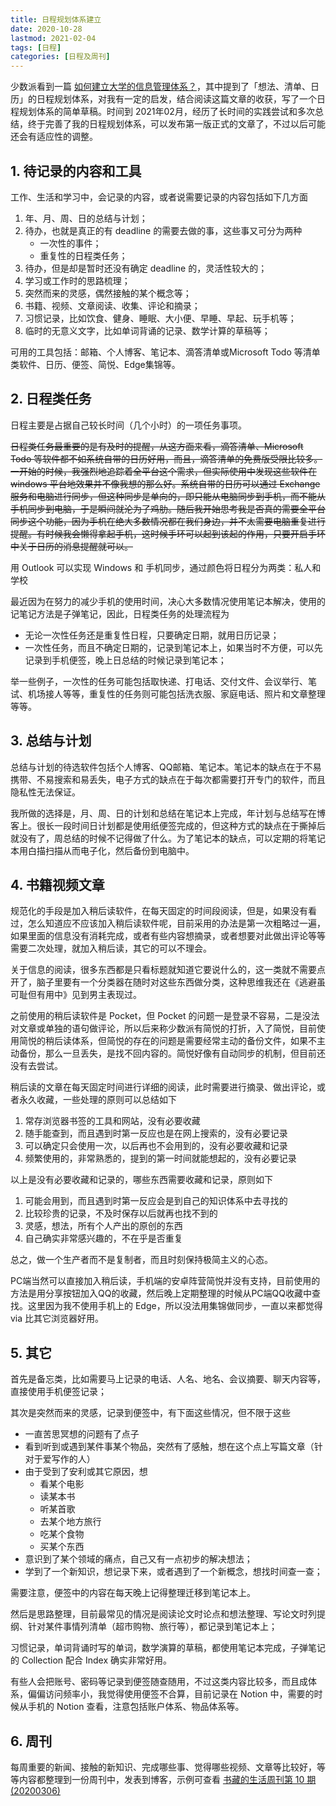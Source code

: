```yaml
---
title: 日程规划体系建立
date: 2020-10-28
lastmod: 2021-02-04
tags: [日程]
categories: [日程及周刊]
---
```


少数派看到一篇 [如何建立大学的信息管理体系？](https://sspai.com/post/63222)，其中提到了「想法、清单、日历」的日程规划体系，对我有一定的启发，结合阅读这篇文章的收获，写了一个日程规划体系的简单草稿。时间到 2021年02月，经历了长时间的实践尝试和多次总结，终于完善了我的日程规划体系，可以发布第一版正式的文章了，不过以后可能还会有适应性的调整。

<!--more-->

## 1. 待记录的内容和工具

工作、生活和学习中，会记录的内容，或者说需要记录的内容包括如下几方面

1. 年、月、周、日的总结与计划；
2. 待办，也就是真正的有 deadline 的需要去做的事，这些事又可分为两种
   - 一次性的事件；
   - 重复性的日程类任务；
3. 待办，但是却是暂时还没有确定 deadline 的，灵活性较大的；
4. 学习或工作时的思路梳理；
5. 突然而来的灵感，偶然接触的某个概念等；
6. 书籍、视频、文章阅读、收集、评论和摘录；
7. 习惯记录，比如饮食、健身、睡眠、大小便、早睡、早起、玩手机等；
8. 临时的无意义文字，比如单词背诵的记录、数学计算的草稿等；

可用的工具包括：邮箱、个人博客、笔记本、滴答清单或Microsoft Todo 等清单类软件、日历、便签、简悦、Edge集锦等。

## 2. 日程类任务

日程主要是占据自己较长时间（几个小时）的一项任务事项。

~~日程类任务最重要的是有及时的提醒，从这方面来看，滴答清单、Microsoft Todo 等软件都不如系统自带的日历好用，而且，滴答清单的免费版受限比较多。一开始的时候，我强烈地追踪着全平台这个需求，但实际使用中发现这些软件在 windows 平台地效果并不像我想的那么好。系统自带的日历可以通过 Exchange 服务和电脑进行同步，但这种同步是单向的，即只能从电脑同步到手机，而不能从手机同步到电脑，于是瞬间就沦为了鸡肋。随后我开始思考我是否真的需要全平台同步这个功能，因为手机在绝大多数情况都在我们身边，并不太需要电脑重复进行提醒。有时候我会懒得拿起手机，这时候手环可以起到该起的作用，只要开启手环中关于日历的消息提醒就可以。~~

用 Outlook 可以实现 Windows 和 手机同步，通过颜色将日程分为两类：私人和学校

最近因为在努力的减少手机的使用时间，决心大多数情况使用笔记本解决，使用的记笔记方法是子弹笔记，因此，日程类任务的处理流程为

- 无论一次性任务还是重复性日程，只要确定日期，就用日历记录；
- 一次性任务，而且不确定日期的，记录到笔记本上，如果当时不方便，可以先记录到手机便签，晚上日总结的时候记录到笔记本；

举一些例子，一次性的任务可能包括取快递、打电话、交付文件、会议举行、笔试、机场接人等等，重复性的任务则可能包括洗衣服、家庭电话、照片和文章整理等等。

## 3. 总结与计划

总结与计划的待选软件包括个人博客、QQ邮箱、笔记本。笔记本的缺点在于不易携带、不易搜索和易丢失，电子方式的缺点在于每次都需要打开专门的软件，而且隐私性无法保证。

我所做的选择是，月、周、日的计划和总结在笔记本上完成，年计划与总结写在博客上。很长一段时间日计划都是使用纸便签完成的，但这种方式的缺点在于撕掉后就没有了，周总结的时候不记得做了什么。为了笔记本的缺点，可以定期的将笔记本用白描扫描从而电子化，然后备份到电脑中。

## 4. 书籍视频文章

规范化的手段是加入稍后读软件，在每天固定的时间段阅读，但是，如果没有看过，怎么知道应不应该加入稍后读软件呢，目前采用的办法是第一次粗略过一遍，如果里面的信息没有消耗完成，或者有些内容想摘录，或者想要对此做出评论等等需要二次处理，就加入稍后读，其它的可以不理会。

关于信息的阅读，很多东西都是只看标题就知道它要说什么的，这一类就不需要点开了，脑子里要有一个分类器在随时对这些东西做分类，这种思维我还在《逃避虽可耻但有用中》见到男主表现过。

之前使用的稍后读软件是 Pocket，但 Pocket 的问题一是登录不容易，二是没法对文章或单独的语句做评论，所以后来称少数派有简悦的打折，入了简悦，目前使用简悦的稍后读体系，但简悦的存在的问题是需要经常主动的备份文件，如果不主动备份，那么一旦丢失，是找不回内容的。简悦好像有自动同步的机制，但目前还没有去尝试。

稍后读的文章在每天固定时间进行详细的阅读，此时需要进行摘录、做出评论，或者永久收藏，一些处理的原则可以总结如下

1. 常存浏览器书签的工具和网站，没有必要收藏
2. 随手能查到，而且遇到时第一反应也是在网上搜索的，没有必要记录
3. 可以确定只会使用一次，以后再也不会用到的，没有必要收藏和记录
4. 频繁使用的，非常熟悉的，提到的第一时间就能想起的，没有必要记录

以上是没有必要收藏和记录的，哪些东西需要收藏和记录，原则如下

1. 可能会用到，而且遇到时第一反应会是到自己的知识体系中去寻找的
2. 比较珍贵的记录，不及时保存以后就再也找不到的
3. 灵感，想法，所有个人产出的原创的东西
4. 自己确实非常感兴趣的，不在乎是否重复

总之，做一个生产者而不是复制者，而且时刻保持极简主义的心态。

PC端当然可以直接加入稍后读，手机端的安卓阵营简悦并没有支持，目前使用的方法是用分享按钮加入QQ的收藏，然后晚上定期整理的时候从PC端QQ收藏中查找。这里因为我不使用手机上的 Edge，所以没法用集锦做同步，一直以来都觉得 via 比其它浏览器好用。

## 5. 其它

首先是备忘类，比如需要马上记录的电话、人名、地名、会议摘要、聊天内容等，直接使用手机便签记录；

其次是突然而来的灵感，记录到便签中，有下面这些情况，但不限于这些

- 一直苦思冥想的问题有了点子
- 看到听到或遇到某件事某个物品，突然有了感触，想在这个点上写篇文章（针对于爱写作的人）
- 由于受到了安利或其它原因，想
  - 看某个电影
  - 读某本书
  - 听某首歌
  - 去某个地方旅行
  - 吃某个食物
  - 买某个东西
- 意识到了某个领域的痛点，自己又有一点初步的解决想法；
- 学到了一个新知识，想记录下来，或者遇到了一个新概念，想找时间查一查；

需要注意，便签中的内容在每天晚上记得整理迁移到笔记本上。

然后是思路整理，目前最常见的情况是阅读论文时论点和想法整理、写论文时列提纲、针对某件事情列清单（超市购物、旅行等），都记录到笔记本上；

习惯记录，单词背诵时写的单词，数学演算的草稿，都使用笔记本完成，子弹笔记的 Collection 配合 Index 确实非常好用。

有些人会把账号、密码等记录到便签随查随用，不过这类内容比较多，而且成体系，偏偏访问频率小，我觉得使用便签不合算，目前记录在 Notion 中，需要的时候从手机的 Notion 查看，注意包括账户体系、物品体系等。

## 6. 周刊

每周重要的新闻、接触的新知识、完成哪些事、觉得哪些视频、文章等比较好，等等内容都整理到一份周刊中，发表到博客，示例可查看 [书藏的生活周刊第 10 期 (20200306)](https://shuzang.github.io/2020/life-weekly-10/)




